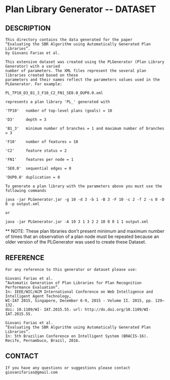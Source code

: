 # Plan Library Generator -- DATASET

## DESCRIPTION
    This directory contains the data generated for the paper
    “Evaluating the SBR Algorithm using Automatically Generated Plan Libraries”.
    by Giovani Farias et al.

    This extensive dataset was created using the PLGenerator (Plan Library Generator) with a varied
    number of parameters. The XML files represent the several plan libraries created based on these
    parameters and their names reflect the parameters values used in the PLGenerator. For example: 

    PL_TP10_D3_B1_3_F10_C2_FN1_SE0.0_DUP0.0.xml 

    represents a plan library 'PL_' generated with
 
    'TP10'   number of top-level plans (goals) = 10

    'D3'     depth = 3

    'B1_3'   minimum number of branches = 1 and maximum number of branches = 3

    'F10'    number of features = 10

    'C2'     feature status = 2

    'FN1'    features per node = 1

    'SE0.0'  sequential edges = 0

    'DUP0.0' duplication = 0

    To generate a plan library with the parameters above you must use the following commands

    java -jar PLGenerator.jar -g 10 -d 3 -b 1 -B 3 -F 10 -c 2 -f 2 -s 0 -D 0 -p output.xml

    or

    java -jar PLGenerator.jar -A 10 3 1 3 2 2 10 0 0 1 1 output.xml	


   ** NOTE: These plan libraries don't present minimum and maximum number of times that an 
   observation of a plan node must be repeated because an older version of the PLGenerator was used 
   to create these Dataset.

## REFERENCE
    For any reference to this generator or dataset please use:

    Giovani Farias et al.
    “Automatic Generation of Plan Libraries for Plan Recognition Performance Evaluation”.
    In: IEEE/WIC/ACM International Conference on Web Intelligence and Intelligent Agent Technology,
    WI-IAT 2015, Singapore, December 6-9, 2015 - Volume II. 2015, pp. 129–132.
    doi: 10.1109/WI- IAT.2015.55. url: http://dx.doi.org/10.1109/WI-IAT.2015.55.

    Giovani Farias et al.
    “Evaluating the SBR Algorithm using Automatically Generated Plan Libraries”.
    In: 5th Brazilian Conference on Intelligent System (BRACIS-16). Recife, Pernambuco, Brazil, 2016.

## CONTACT
    If you have any questions or suggestions please contact giovanifarias@gmail.com


